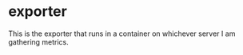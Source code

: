 # exporter

This is the exporter that runs in a container on whichever server I am gathering metrics.
